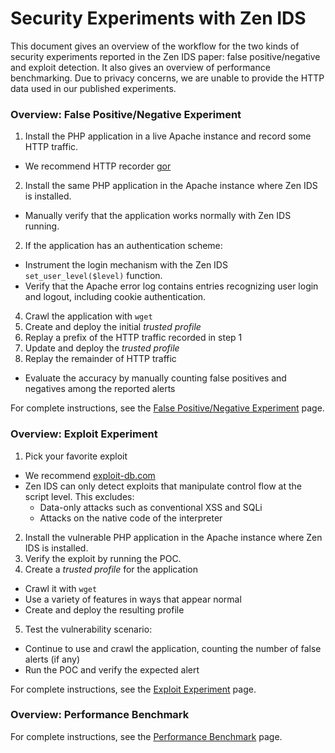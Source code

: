 
# Security Experiments with Zen IDS 

This document gives an overview of the workflow for the two kinds of security experiments reported in the Zen IDS paper:
false positive/negative and exploit detection. It also gives an overview of performance benchmarking.
Due to privacy concerns, we are unable to provide the HTTP data used in our published experiments.

### Overview: False Positive/Negative Experiment

1. Install the PHP application in a live Apache instance and record some HTTP traffic.
  * We recommend HTTP recorder [gor](https://github.com/buger/gor)
2. Install the same PHP application in the Apache instance where Zen IDS is installed.
  * Manually verify that the application works normally with Zen IDS running.
2. If the application has an authentication scheme:
  * Instrument the login mechanism with the Zen IDS `set_user_level($level)` function.
  * Verify that the Apache error log contains entries recognizing user login and logout, including cookie authentication.
4. Crawl the application with `wget`
4. Create and deploy the initial *trusted profile* 
5. Replay a prefix of the HTTP traffic recorded in step 1
6. Update and deploy the *trusted profile*
7. Replay the remainder of HTTP traffic
  * Evaluate the accuracy by manually counting false positives and negatives among the reported alerts

For complete instructions, see the 
[False Positive/Negative Experiment](https://github.com/uci-plrg/zen-ids/blob/interp-opt/doc/experiments/ACCURACY.md) page.

### Overview: Exploit Experiment

1. Pick your favorite exploit
  * We recommend [exploit-db.com](http://exploit-db.com)
  * Zen IDS can only detect exploits that manipulate control flow at the script level. This excludes:
    * Data-only attacks such as conventional XSS and SQLi
    * Attacks on the native code of the interpreter
2. Install the vulnerable PHP application in the Apache instance where Zen IDS is installed.
3. Verify the exploit by running the POC.
4. Create a *trusted profile* for the application
  * Crawl it with `wget`
  * Use a variety of features in ways that appear normal
  * Create and deploy the resulting profile
5. Test the vulnerability scenario:
  * Continue to use and crawl the application, counting the number of false alerts (if any)
  * Run the POC and verify the expected alert

For complete instructions, see the 
[Exploit Experiment](https://github.com/uci-plrg/zen-ids/blob/interp-opt/doc/experiments/EXPLOIT.md) page.

### Overview: Performance Benchmark

For complete instructions, see the 
[Performance Benchmark](https://github.com/uci-plrg/zen-ids/blob/interp-opt/doc/experiments/PERFORMANCE.md) page.
